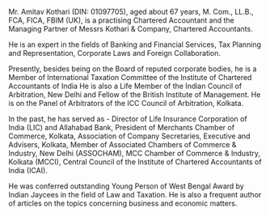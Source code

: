Mr. Amitav Kothari (DIN: 01097705), aged about 67 years, M. Com., LL.B., FCA, FICA, FBIM (UK), is a practising Chartered Accountant and the Managing Partner of Messrs Kothari & Company, Chartered Accountants.

He is an expert in the fields of Banking and Financial Services, Tax Planning and Representation, Corporate Laws and Foreign Collaboration.

Presently, besides being on the Board of reputed corporate bodies, he is a Member of International Taxation Committee of the Institute of Chartered Accountants of India He is also a Life Member of the Indian Council of Arbitration, New Delhi and Fellow of the British Institute of Management. He is on the Panel of Arbitrators of the ICC Council of Arbitration, Kolkata.

In the past, he has served as - Director of Life Insurance Corporation of India (LIC) and Allahabad Bank, President of Merchants Chamber of Commerce, Kolkata, Association of Company Secretaries, Executive and Advisers, Kolkata, Member of Associated Chambers of Commerce & Industry, New Delhi (ASSOCHAM), MCC Chamber of Commerce & Industry, Kolkata (MCCI), Central Council of the Institute of Chartered Accountants of India (ICAI).

He was conferred outstanding Young Person of West Bengal Award by Indian Jaycees in the field of Law and Taxation. He is also a frequent author of articles on the topics concerning business and economic matters.
